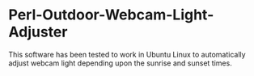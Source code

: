 # Perl-Outdoor-Webcam-Light-Adjuster
This software has been tested to work in Ubuntu Linux to automatically adjust webcam light depending upon the sunrise and sunset times. 
